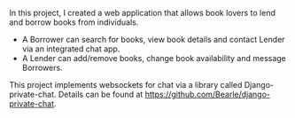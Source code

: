 In this project, I created a web application that allows book lovers to lend and borrow books from individuals.
- A Borrower can search for books, view book details and contact Lender via an integrated chat app.
- A Lender can add/remove books, change book availability and message Borrowers.

This project implements websockets for chat via a library called Django-private-chat. Details can be found at https://github.com/Bearle/django-private-chat. 